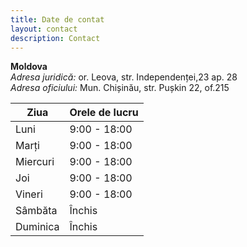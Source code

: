 ```yaml
---
title: Date de contat
layout: contact
description: Contact
---
```


**Moldova**  
*Adresa juridică:* or. Leova, str. Independenței,23 ap. 28  
*Adresa oficiului:* Mun. Chișinău, str. Pușkin 22, of.215 

| Ziua       | Orele de lucru   |
| --------- | --------------- |
| Luni   | 9:00 - 18:00 |
| Marți | 9:00 - 18:00 |
| Miercuri  | 9:00 - 18:00 |
| Joi    | 9:00 - 18:00 |
| Vineri  | 9:00 - 18:00  |
| Sâmbăta  | Închis          |
| Duminica  | Închis          |

